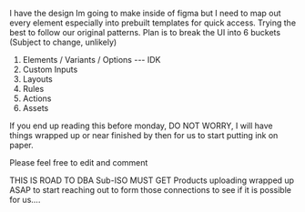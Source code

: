 I have the design Im going to make inside of figma but I need to map out every element especially into prebuilt templates for quick access. Trying the best to follow our original patterns.
Plan is to break the UI into 6 buckets (Subject to change, unlikely) 

1. Elements / Variants / Options --- IDK 
2. Custom Inputs
3. Layouts
4. Rules
5. Actions
6. Assets

If you end up reading this before monday, DO NOT WORRY, I will have things wrapped up or near finished by then for us to start putting ink on paper. 

Please feel free to edit and comment

THIS IS ROAD TO DBA Sub-ISO MUST GET Products uploading wrapped up ASAP to start reaching out to form those connections to see if it is possible for us....
